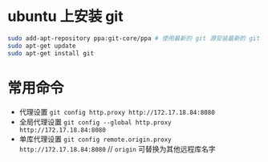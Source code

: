 # ubuntu 上安装 git

```sh
sudo add-apt-repository ppa:git-core/ppa # 使用最新的 git 源安装最新的 git，不执行这句则使用默认源安装固定的版本
sudo apt-get update
sudo apt-get install git
```

# 常用命令

- 代理设置 `git config http.proxy http://172.17.18.84:8080`
- 全局代理设置 `git config --global http.proxy http://172.17.18.84:8080`
- 单库代理设置 `git config remote.origin.proxy http://172.17.18.84:8080` // `origin` 可替换为其他远程库名字
